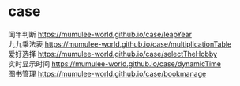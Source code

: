# case
闰年判断
https://mumulee-world.github.io/case/leapYear  
九九乘法表
https://mumulee-world.github.io/case/multiplicationTable  
爱好选择
https://mumulee-world.github.io/case/selectTheHobby  
实时显示时间
https://mumulee-world.github.io/case/dynamicTime  
图书管理
https://mumulee-world.github.io/case/bookmanage  
